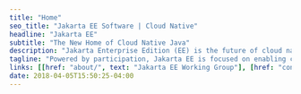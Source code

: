 ```yaml
---
title: "Home"
seo_title: "Jakarta EE Software | Cloud Native"
headline: "Jakarta EE"
subtitle: "The New Home of Cloud Native Java"
description: "Jakarta Enterprise Edition (EE) is the future of cloud native Java. Jakarta EE open source software drives cloud native innovation, modernizes enterprise applications and protects investments in Java EE."
tagline: "Powered by participation, Jakarta EE is focused on enabling community-driven collaboration and open innovation for the cloud."
links: [[href: "about/", text: "Jakarta EE Working Group"], [href: "connect/", text: "Stay Connected"]]
date: 2018-04-05T15:50:25-04:00
---
```

